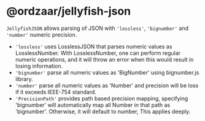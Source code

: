 # @ordzaar/jellyfish-json

`JellyfishJSON` allows parsing of JSON with `'lossless'`, `'bignumber'` and `'number'` numeric precision.

- `'lossless'` uses LosslessJSON that parses numeric values as LosslessNumber. With LosslessNumber, one can perform
  regular numeric operations, and it will throw an error when this would result in losing information.
- `'bignumber'` parse all numeric values as 'BigNumber' using bignumber.js library.
- `'number'` parse all numeric values as 'Number' and precision will be loss if it exceeds IEEE-754 standard.
- `'PrecisionPath'` provides path based precision mapping, specifying 'bignumber' will automatically map all Number in
  that path as 'bignumber'. Otherwise, it will default to number, This applies deeply.

